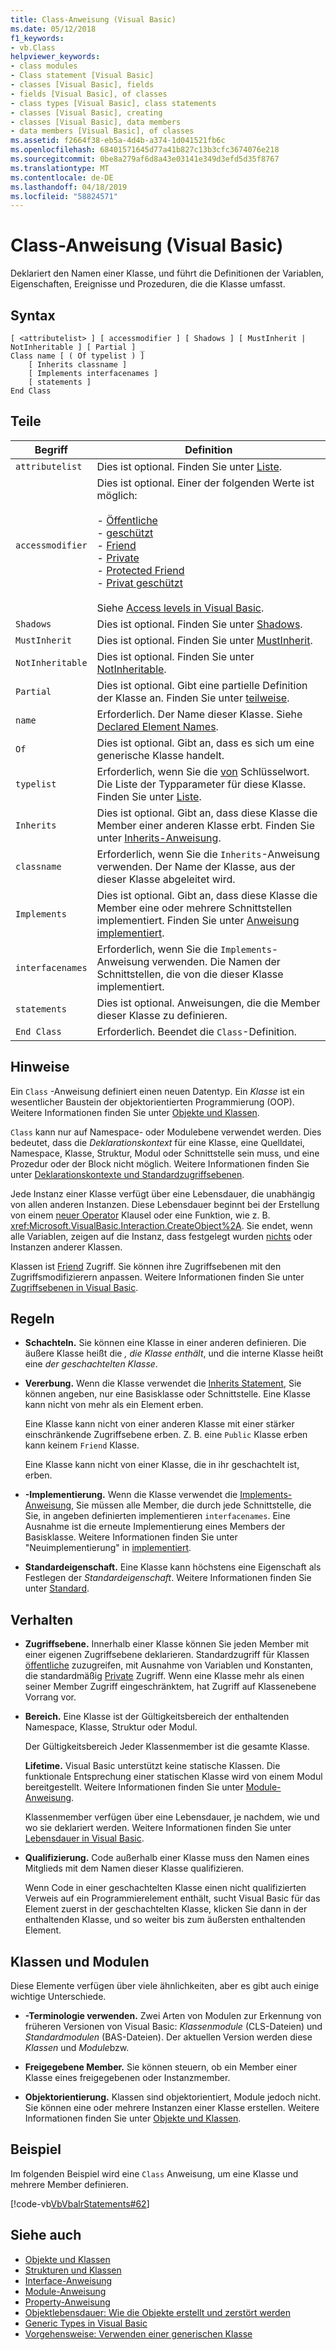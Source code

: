 ```yaml
---
title: Class-Anweisung (Visual Basic)
ms.date: 05/12/2018
f1_keywords:
- vb.Class
helpviewer_keywords:
- class modules
- Class statement [Visual Basic]
- classes [Visual Basic], fields
- fields [Visual Basic], of classes
- class types [Visual Basic], class statements
- classes [Visual Basic], creating
- classes [Visual Basic], data members
- data members [Visual Basic], of classes
ms.assetid: f2664f38-eb5a-4d4b-a374-1d041521fb6c
ms.openlocfilehash: 68401571645d77a41b827c13b3cfc3674076e218
ms.sourcegitcommit: 0be8a279af6d8a43e03141e349d3efd5d35f8767
ms.translationtype: MT
ms.contentlocale: de-DE
ms.lasthandoff: 04/18/2019
ms.locfileid: "58824571"
---
```

# <a name="class-statement-visual-basic"></a>Class-Anweisung (Visual Basic)
Deklariert den Namen einer Klasse, und führt die Definitionen der Variablen, Eigenschaften, Ereignisse und Prozeduren, die die Klasse umfasst.  
  
## <a name="syntax"></a>Syntax  
  
```  
[ <attributelist> ] [ accessmodifier ] [ Shadows ] [ MustInherit | NotInheritable ] [ Partial ] _  
Class name [ ( Of typelist ) ]  
    [ Inherits classname ]  
    [ Implements interfacenames ]  
    [ statements ]  
End Class  
```  
  
## <a name="parts"></a>Teile  
  
|Begriff|Definition|  
|---|---|  
|`attributelist`|Dies ist optional. Finden Sie unter [Liste](../../../visual-basic/language-reference/statements/attribute-list.md).|  
|`accessmodifier`|Dies ist optional. Einer der folgenden Werte ist möglich:<br /><br /> -   [Öffentliche](../../../visual-basic/language-reference/modifiers/public.md)<br />-   [geschützt](../../../visual-basic/language-reference/modifiers/protected.md)<br />-   [Friend](../../../visual-basic/language-reference/modifiers/friend.md)<br />-   [Private](../../../visual-basic/language-reference/modifiers/private.md)<br />-   [Protected Friend](../../language-reference/modifiers/protected-friend.md)<br />- [Privat geschützt](../../language-reference/modifiers/private-protected.md)<br/><br/> Siehe [Access levels in Visual Basic](../../../visual-basic/programming-guide/language-features/declared-elements/access-levels.md).|  
|`Shadows`|Dies ist optional. Finden Sie unter [Shadows](../../../visual-basic/language-reference/modifiers/shadows.md).|  
|`MustInherit`|Dies ist optional. Finden Sie unter [MustInherit](../../../visual-basic/language-reference/modifiers/mustinherit.md).|  
|`NotInheritable`|Dies ist optional. Finden Sie unter [NotInheritable](../../../visual-basic/language-reference/modifiers/notinheritable.md).|  
|`Partial`|Dies ist optional. Gibt eine partielle Definition der Klasse an. Finden Sie unter [teilweise](../../../visual-basic/language-reference/modifiers/partial.md).|  
|`name`|Erforderlich. Der Name dieser Klasse. Siehe [Declared Element Names](../../../visual-basic/programming-guide/language-features/declared-elements/declared-element-names.md).|  
|`Of`|Dies ist optional. Gibt an, dass es sich um eine generische Klasse handelt.|  
|`typelist`|Erforderlich, wenn Sie die [von](../../../visual-basic/language-reference/statements/of-clause.md) Schlüsselwort. Die Liste der Typparameter für diese Klasse. Finden Sie unter [Liste](../../../visual-basic/language-reference/statements/type-list.md).|  
|`Inherits`|Dies ist optional. Gibt an, dass diese Klasse die Member einer anderen Klasse erbt. Finden Sie unter [Inherits-Anweisung](../../../visual-basic/language-reference/statements/inherits-statement.md).|  
|`classname`|Erforderlich, wenn Sie die `Inherits`-Anweisung verwenden. Der Name der Klasse, aus der dieser Klasse abgeleitet wird.|  
|`Implements`|Dies ist optional. Gibt an, dass diese Klasse die Member eine oder mehrere Schnittstellen implementiert. Finden Sie unter [Anweisung implementiert](../../../visual-basic/language-reference/statements/implements-statement.md).|  
|`interfacenames`|Erforderlich, wenn Sie die `Implements`-Anweisung verwenden. Die Namen der Schnittstellen, die von die dieser Klasse implementiert.|  
|`statements`|Dies ist optional. Anweisungen, die die Member dieser Klasse zu definieren.|  
|`End Class`|Erforderlich. Beendet die `Class`-Definition.|  
  
## <a name="remarks"></a>Hinweise  
 Ein `Class` -Anweisung definiert einen neuen Datentyp. Ein *Klasse* ist ein wesentlicher Baustein der objektorientierten Programmierung (OOP). Weitere Informationen finden Sie unter [Objekte und Klassen](../../../visual-basic/programming-guide/language-features/objects-and-classes/index.md).  
  
 `Class` kann nur auf Namespace- oder Modulebene verwendet werden. Dies bedeutet, dass die *Deklarationskontext* für eine Klasse, eine Quelldatei, Namespace, Klasse, Struktur, Modul oder Schnittstelle sein muss, und eine Prozedur oder der Block nicht möglich. Weitere Informationen finden Sie unter [Deklarationskontexte und Standardzugriffsebenen](../../../visual-basic/language-reference/statements/declaration-contexts-and-default-access-levels.md).  
  
 Jede Instanz einer Klasse verfügt über eine Lebensdauer, die unabhängig von allen anderen Instanzen. Diese Lebensdauer beginnt bei der Erstellung von einem [neuer Operator](../../../visual-basic/language-reference/operators/new-operator.md) Klausel oder eine Funktion, wie z. B. <xref:Microsoft.VisualBasic.Interaction.CreateObject%2A>. Sie endet, wenn alle Variablen, zeigen auf die Instanz, dass festgelegt wurden [nichts](../../../visual-basic/language-reference/nothing.md) oder Instanzen anderer Klassen.  
  
 Klassen ist [Friend](../../../visual-basic/language-reference/modifiers/friend.md) Zugriff. Sie können ihre Zugriffsebenen mit den Zugriffsmodifizierern anpassen. Weitere Informationen finden Sie unter [Zugriffsebenen in Visual Basic](../../../visual-basic/programming-guide/language-features/declared-elements/access-levels.md).  
  
## <a name="rules"></a>Regeln  
  
-   **Schachteln.** Sie können eine Klasse in einer anderen definieren. Die äußere Klasse heißt die *, die Klasse enthält*, und die interne Klasse heißt eine *der geschachtelten Klasse*.  
  
-   **Vererbung.** Wenn die Klasse verwendet die [Inherits Statement](../../../visual-basic/language-reference/statements/inherits-statement.md), Sie können angeben, nur eine Basisklasse oder Schnittstelle. Eine Klasse kann nicht von mehr als ein Element erben.  
  
     Eine Klasse kann nicht von einer anderen Klasse mit einer stärker einschränkende Zugriffsebene erben. Z. B. eine `Public` Klasse erben kann keinem `Friend` Klasse.  
  
     Eine Klasse kann nicht von einer Klasse, die in ihr geschachtelt ist, erben.  
  
-   **-Implementierung.** Wenn die Klasse verwendet die [Implements-Anweisung](../../../visual-basic/language-reference/statements/implements-statement.md), Sie müssen alle Member, die durch jede Schnittstelle, die Sie, in angeben definierten implementieren `interfacenames`. Eine Ausnahme ist die erneute Implementierung eines Members der Basisklasse. Weitere Informationen finden Sie unter "Neuimplementierung" in [implementiert](../../../visual-basic/language-reference/statements/implements-clause.md).  
  
-   **Standardeigenschaft.** Eine Klasse kann höchstens eine Eigenschaft als Festlegen der *Standardeigenschaft*. Weitere Informationen finden Sie unter [Standard](../../../visual-basic/language-reference/modifiers/default.md).  
  
## <a name="behavior"></a>Verhalten  
  
-   **Zugriffsebene.** Innerhalb einer Klasse können Sie jeden Member mit einer eigenen Zugriffsebene deklarieren. Standardzugriff für Klassen [öffentliche](../../../visual-basic/language-reference/modifiers/public.md) zuzugreifen, mit Ausnahme von Variablen und Konstanten, die standardmäßig [Private](../../../visual-basic/language-reference/modifiers/private.md) Zugriff. Wenn eine Klasse mehr als einen seiner Member Zugriff eingeschränktem, hat Zugriff auf Klassenebene Vorrang vor.  
  
-   **Bereich.** Eine Klasse ist der Gültigkeitsbereich der enthaltenden Namespace, Klasse, Struktur oder Modul.  
  
     Der Gültigkeitsbereich Jeder Klassenmember ist die gesamte Klasse.  
  
     **Lifetime.** Visual Basic unterstützt keine statische Klassen. Die funktionale Entsprechung einer statischen Klasse wird von einem Modul bereitgestellt. Weitere Informationen finden Sie unter [Module-Anweisung](../../../visual-basic/language-reference/statements/module-statement.md).  
  
     Klassenmember verfügen über eine Lebensdauer, je nachdem, wie und wo sie deklariert werden. Weitere Informationen finden Sie unter [Lebensdauer in Visual Basic](../../../visual-basic/programming-guide/language-features/declared-elements/lifetime.md).  
  
-   **Qualifizierung.** Code außerhalb einer Klasse muss den Namen eines Mitglieds mit dem Namen dieser Klasse qualifizieren.  
  
     Wenn Code in einer geschachtelten Klasse einen nicht qualifizierten Verweis auf ein Programmierelement enthält, sucht Visual Basic für das Element zuerst in der geschachtelten Klasse, klicken Sie dann in der enthaltenden Klasse, und so weiter bis zum äußersten enthaltenden Element.  
  
## <a name="classes-and-modules"></a>Klassen und Modulen  
 Diese Elemente verfügen über viele ähnlichkeiten, aber es gibt auch einige wichtige Unterschiede.  
  
-   **-Terminologie verwenden.** Zwei Arten von Modulen zur Erkennung von früheren Versionen von Visual Basic: *Klassenmodule* (CLS-Dateien) und *Standardmodulen* (BAS-Dateien). Der aktuellen Version werden diese *Klassen* und *Module*bzw.  
  
-   **Freigegebene Member.** Sie können steuern, ob ein Member einer Klasse eines freigegebenen oder Instanzmember.  
  
-   **Objektorientierung.** Klassen sind objektorientiert, Module jedoch nicht. Sie können eine oder mehrere Instanzen einer Klasse erstellen. Weitere Informationen finden Sie unter [Objekte und Klassen](../../../visual-basic/programming-guide/language-features/objects-and-classes/index.md).  
  
## <a name="example"></a>Beispiel  
 Im folgenden Beispiel wird eine `Class` Anweisung, um eine Klasse und mehrere Member definieren.  
  
 [!code-vb[VbVbalrStatements#62](~/samples/snippets/visualbasic/VS_Snippets_VBCSharp/VbVbalrStatements/VB/Class1.vb#62)]  
  
## <a name="see-also"></a>Siehe auch

- [Objekte und Klassen](../../../visual-basic/programming-guide/language-features/objects-and-classes/index.md)
- [Strukturen und Klassen](../../../visual-basic/programming-guide/language-features/data-types/structures-and-classes.md)
- [Interface-Anweisung](../../../visual-basic/language-reference/statements/interface-statement.md)
- [Module-Anweisung](../../../visual-basic/language-reference/statements/module-statement.md)
- [Property-Anweisung](../../../visual-basic/language-reference/statements/property-statement.md)
- [Objektlebensdauer: Wie die Objekte erstellt und zerstört werden](../../../visual-basic/programming-guide/language-features/objects-and-classes/object-lifetime-how-objects-are-created-and-destroyed.md)
- [Generic Types in Visual Basic](../../../visual-basic/programming-guide/language-features/data-types/generic-types.md)
- [Vorgehensweise: Verwenden einer generischen Klasse](../../../visual-basic/programming-guide/language-features/data-types/how-to-use-a-generic-class.md)
